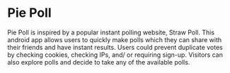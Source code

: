 # Pie Poll

Pie Poll is inspired by a popular instant polling website, Straw Poll. This android app allows users to quickly make polls which they can share with their friends and have instant results. Users could prevent duplicate votes by checking cookies, checking IPs, and/ or requiring sign-up. Visitors can also explore polls and decide to take any of the available polls.
